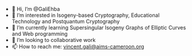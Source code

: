 - 👋 Hi, I’m @GaliEhba
- 👀 I’m interested in Isogeny-based Cryptography, Educational Technology and Postquantum Cryptography
- 🌱 I’m currently learning Supersingular Isogeny Graphs of Elliptic Curves and Web programming 
- 💞️ I’m looking to collaborative work
- 📫 How to reach me: vincent.gali@aims-cameroon.org

<!---
GaliEhba/GaliEhba is a ✨ special ✨ repository because its `README.md` (this file) appears on your GitHub profile.
You can click the Preview link to take a look at your changes.
--->
